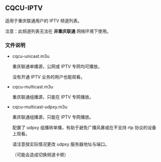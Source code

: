 ## CQCU-IPTV

适用于重庆联通用户的 IPTV 频道列表。

注意：此频道列表无法在 **非重庆联通** 网络环境下使用。

### 文件说明

- cqcu-unicast.m3u

  重庆联通单播源，公网或 IPTV 专网均可播放。

  没有开通 IPTV 业务的用户也能观看。

- cqcu-multicast.m3u

  重庆联通组播源，只能在 IPTV 专网播放。

- cqcu-multicast-udpxy.m3u

  重庆联通组播源，只能在 IPTV 专网播放。

  配置了 udpxy 组播转单播，有助于避免广播风暴或在不支持 rtp 协议的设备上观看。

  请注意按实际情况更改 udpxy 服务器地址与端口。

  （可能会造成切换频道卡顿）
